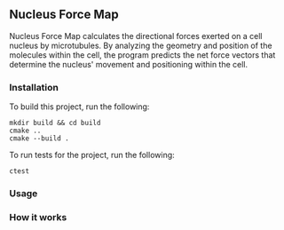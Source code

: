 ## Nucleus Force Map

Nucleus Force Map calculates the directional forces exerted on a cell nucleus by microtubules. By analyzing the geometry
and position of the molecules within the cell, the program predicts the net force vectors that determine the nucleus'
movement and positioning within the cell.

### Installation

To build this project, run the following:

```{bash}
mkdir build && cd build
cmake ..
cmake --build .
```

To run tests for the project, run the following:

```{bash}
ctest
```

### Usage

### How it works

